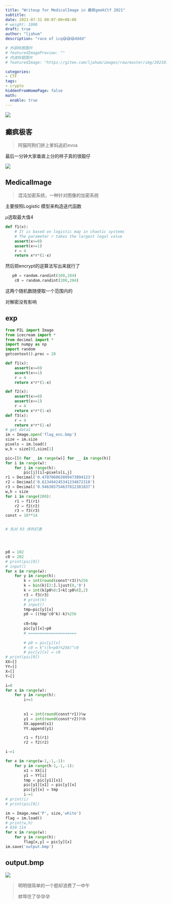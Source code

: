 ```yaml
---
title: "Writeup for MedicalImage in 癫疯geekCtf 2021"
subtitle: 
date: 2021-07-31 00:07:00+08:00
# weight: 1000
draft: true
author: "ljahum"
description: "race of icq😅😅😅dddd"

# 外部标图图片
# featuredImagePreview: ""
# 内波标题图片
# featuredImage: "https://gitee.com/ljahum/images/raw/master/img/20210731185908.png"

categories: 
- CTF
tags: 
- crypto
hiddenFromHomePage: false
math:
  enable: true
---
```

<!--more-->

![](https://gitee.com/ljahum/images/raw/master/img/20210731185908.png)

## 癫疯极客

>  阿猫阿狗们拼上爹妈追赶evoa

最后一分钟大家垂直上分的样子真的很靓仔

![](https://gitee.com/ljahum/images/raw/master/img/JL14X5F(O%7BTLS)$GP@X1D%60N.png)

## MedicalImage

> 混沌加密系统，一种针对图像的加密系统

主要按照Logistic 模型来构造迭代函数

$\mu$选取最大值4

```python
def f1(x):
    # It is based on logistic map in chaotic systems
    # The parameter r takes the largest legal value
    assert(x>=0)
    assert(x<=1)
    r = 4
    return x*r*(1-x)
```

然后把encrypt的逆算法写出来就行了

```python
   p0 = random.randint(100,104)
    c0 = random.randint(200,204)
```

这两个随机数随便取一个范围内的

对解密没有影响

## exp

```python
from PIL import Image
from icecream import *
from decimal import *
import numpy as np
import random
getcontext().prec = 20

def f1(x):
    assert(x>=0)
    assert(x<=1)
    r = 4
    return x*r*(1-x)

def f2(x):
    assert(x>=0)
    assert(x<=1)
    r = 4
    return x*r*(1-x)
def f3(x):
    r = 4
    return x*r*(1-x)
# get data1
im = Image.open('flag_enc.bmp')
size = im.size
pixels = im.load()
w,h = size[0],size[1]

pic=[[0 for _ in range(w)] for __ in range(h)]
for i in range(w):
    for j in range(h):
        pic[j][i]=pixels[i,j]
r1 = Decimal('0.478706063089473894123')
r2 = Decimal('0.613494245341234672318')
r3 = Decimal('0.946365754637812381837')
w,h = size
for i in range(200):
    r1 = f1(r1)
    r2 = f2(r2)
    r3 = f3(r3)
const = 10**14


# 先对 R3 序列打表




p0 = 102
c0 = 202
# print(pic[0])
# input()
for x in range(w):
    for y in range(h):
        k = int(round(const*r3))%256
        k = bin(k)[2:].ljust(8,'0')
        k = int(k[p0%8:]+k[:p0%8],2)
        r3 = f3(r3)
        # print(k)
        # input()
        tmp=pic[y][x]
        p0 = ((tmp^c0^k)-k)%256
        
        c0=tmp
        pic[y][x]=p0
        # =====================
        
        # p0 = pic[y][x]
        # c0 = k^((k+p0)%256)^c0
        # pic[y][x] = c0
# print(pic[0])
XX=[]
YY=[]
X=[]
Y=[]

i=0
for x in range(w):
    for y in range(h):
        i+=1
        
        
        x1 = int(round(const*r1))%w
        y1 = int(round(const*r2))%h
        XX.append(x1)
        YY.append(y1)

        r1 = f1(r1)
        r2 = f2(r2)

i-=1

for x in range(w-1,-1,-1):
    for y in range(h-1,-1,-1):   
        x1 = XX[i]
        y1 = YY[i]
        tmp = pic[y1][x1]
        pic[y1][x1] = pic[y][x]
        pic[y][x] = tmp
        i-=1
# print(i)
# print(pic[0])

im = Image.new('P', size,'white')
flag = im.load()
# print(w,h)
# 650 114
for x in range(w):
    for y in range(h):
        flag[x,y] = pic[y][x]
im.save('output.bmp')
```

## output.bmp

![](https://gitee.com/ljahum/images/raw/master/img/output.bmp)


> 明明很简单的一个题却浪费了一中午
>
>蚌埠住了😰😰😰



